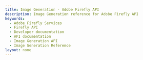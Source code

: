 ```yaml
---
title: Image Generation - Adobe Firefly API
description: Image Generation reference for Adobe Firefly API
keywords:
  - Adobe Firefly Services
  - Firefly API
  - Developer documentation
  - API documentation
  - Image Generation API
  - Image Generation Reference
layout: none
---
```


<RedoclyAPIBlock src="https://developer-stage.adobe.com/firefly-services/docs/image_generation.json" width="600px" disableSidebar />
